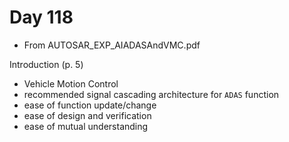 # Day 118

* From AUTOSAR\_EXP\_AIADASAndVMC.pdf

Introduction (p. 5)
* Vehicle Motion Control
* recommended signal cascading architecture for `ADAS` function
* ease of function update/change
* ease of design and verification
* ease of mutual understanding
